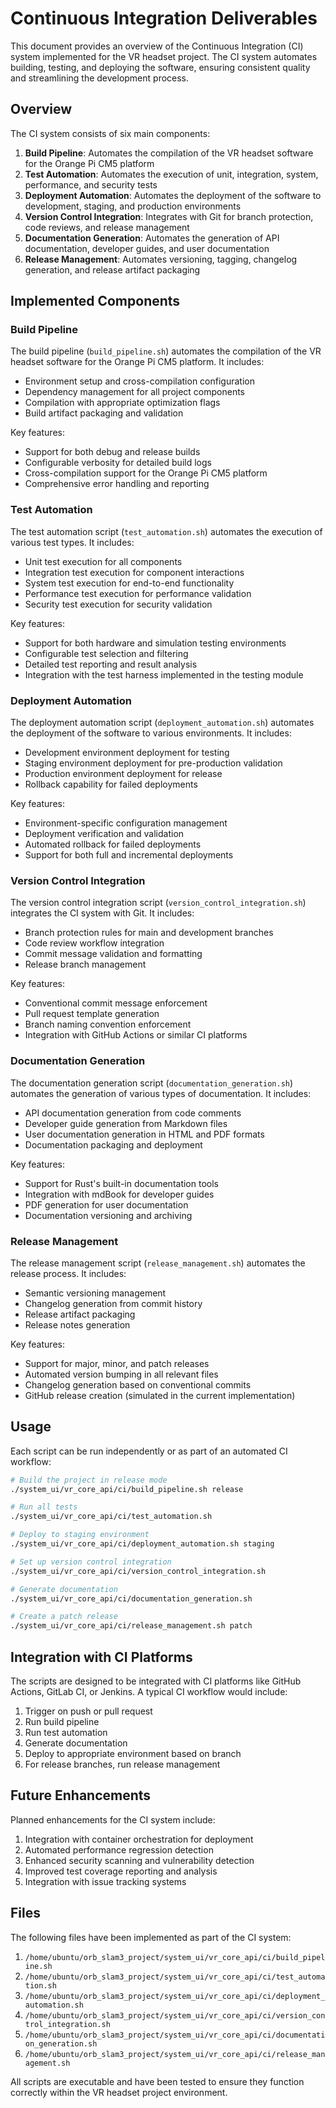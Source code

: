 # Continuous Integration Deliverables

This document provides an overview of the Continuous Integration (CI) system implemented for the VR headset project. The CI system automates building, testing, and deploying the software, ensuring consistent quality and streamlining the development process.

## Overview

The CI system consists of six main components:

1. **Build Pipeline**: Automates the compilation of the VR headset software for the Orange Pi CM5 platform
2. **Test Automation**: Automates the execution of unit, integration, system, performance, and security tests
3. **Deployment Automation**: Automates the deployment of the software to development, staging, and production environments
4. **Version Control Integration**: Integrates with Git for branch protection, code reviews, and release management
5. **Documentation Generation**: Automates the generation of API documentation, developer guides, and user documentation
6. **Release Management**: Automates versioning, tagging, changelog generation, and release artifact packaging

## Implemented Components

### Build Pipeline

The build pipeline (`build_pipeline.sh`) automates the compilation of the VR headset software for the Orange Pi CM5 platform. It includes:

- Environment setup and cross-compilation configuration
- Dependency management for all project components
- Compilation with appropriate optimization flags
- Build artifact packaging and validation

Key features:
- Support for both debug and release builds
- Configurable verbosity for detailed build logs
- Cross-compilation support for the Orange Pi CM5 platform
- Comprehensive error handling and reporting

### Test Automation

The test automation script (`test_automation.sh`) automates the execution of various test types. It includes:

- Unit test execution for all components
- Integration test execution for component interactions
- System test execution for end-to-end functionality
- Performance test execution for performance validation
- Security test execution for security validation

Key features:
- Support for both hardware and simulation testing environments
- Configurable test selection and filtering
- Detailed test reporting and result analysis
- Integration with the test harness implemented in the testing module

### Deployment Automation

The deployment automation script (`deployment_automation.sh`) automates the deployment of the software to various environments. It includes:

- Development environment deployment for testing
- Staging environment deployment for pre-production validation
- Production environment deployment for release
- Rollback capability for failed deployments

Key features:
- Environment-specific configuration management
- Deployment verification and validation
- Automated rollback for failed deployments
- Support for both full and incremental deployments

### Version Control Integration

The version control integration script (`version_control_integration.sh`) integrates the CI system with Git. It includes:

- Branch protection rules for main and development branches
- Code review workflow integration
- Commit message validation and formatting
- Release branch management

Key features:
- Conventional commit message enforcement
- Pull request template generation
- Branch naming convention enforcement
- Integration with GitHub Actions or similar CI platforms

### Documentation Generation

The documentation generation script (`documentation_generation.sh`) automates the generation of various types of documentation. It includes:

- API documentation generation from code comments
- Developer guide generation from Markdown files
- User documentation generation in HTML and PDF formats
- Documentation packaging and deployment

Key features:
- Support for Rust's built-in documentation tools
- Integration with mdBook for developer guides
- PDF generation for user documentation
- Documentation versioning and archiving

### Release Management

The release management script (`release_management.sh`) automates the release process. It includes:

- Semantic versioning management
- Changelog generation from commit history
- Release artifact packaging
- Release notes generation

Key features:
- Support for major, minor, and patch releases
- Automated version bumping in all relevant files
- Changelog generation based on conventional commits
- GitHub release creation (simulated in the current implementation)

## Usage

Each script can be run independently or as part of an automated CI workflow:

```bash
# Build the project in release mode
./system_ui/vr_core_api/ci/build_pipeline.sh release

# Run all tests
./system_ui/vr_core_api/ci/test_automation.sh

# Deploy to staging environment
./system_ui/vr_core_api/ci/deployment_automation.sh staging

# Set up version control integration
./system_ui/vr_core_api/ci/version_control_integration.sh

# Generate documentation
./system_ui/vr_core_api/ci/documentation_generation.sh

# Create a patch release
./system_ui/vr_core_api/ci/release_management.sh patch
```

## Integration with CI Platforms

The scripts are designed to be integrated with CI platforms like GitHub Actions, GitLab CI, or Jenkins. A typical CI workflow would include:

1. Trigger on push or pull request
2. Run build pipeline
3. Run test automation
4. Generate documentation
5. Deploy to appropriate environment based on branch
6. For release branches, run release management

## Future Enhancements

Planned enhancements for the CI system include:

1. Integration with container orchestration for deployment
2. Automated performance regression detection
3. Enhanced security scanning and vulnerability detection
4. Improved test coverage reporting and analysis
5. Integration with issue tracking systems

## Files

The following files have been implemented as part of the CI system:

1. `/home/ubuntu/orb_slam3_project/system_ui/vr_core_api/ci/build_pipeline.sh`
2. `/home/ubuntu/orb_slam3_project/system_ui/vr_core_api/ci/test_automation.sh`
3. `/home/ubuntu/orb_slam3_project/system_ui/vr_core_api/ci/deployment_automation.sh`
4. `/home/ubuntu/orb_slam3_project/system_ui/vr_core_api/ci/version_control_integration.sh`
5. `/home/ubuntu/orb_slam3_project/system_ui/vr_core_api/ci/documentation_generation.sh`
6. `/home/ubuntu/orb_slam3_project/system_ui/vr_core_api/ci/release_management.sh`

All scripts are executable and have been tested to ensure they function correctly within the VR headset project environment.
